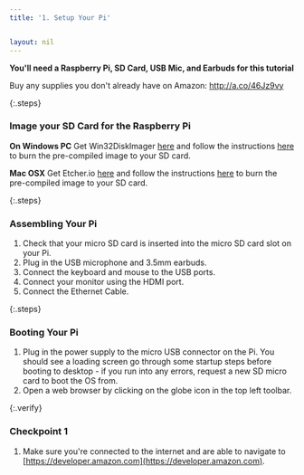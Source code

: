 ```yaml
---
title: '1. Setup Your Pi'


layout: nil
---
```

**You'll need a Raspberry Pi, SD Card, USB Mic, and Earbuds for this tutorial**

Buy any supplies you don't already have on Amazon:   http://a.co/46Jz9vy


{:.steps}
### Image your SD Card for the Raspberry Pi

**On Windows PC**
Get Win32DiskImager [here](https://sourceforge.net/projects/win32diskimager/) and follow the instructions [here](https://fakelink.com) to burn the pre-compiled image to your SD card.

**Mac OSX**
Get Etcher.io [here](https://etcher.io/) and follow the instructions [here](https://fakelink.com) to burn the pre-compiled image to your SD card.
 

{:.steps}
### Assembling Your Pi

1. Check that your micro SD card is inserted into the micro SD card slot on your Pi.
2. Plug in the USB microphone and 3.5mm earbuds.
4. Connect the keyboard and mouse to the USB ports.
5. Connect your monitor using the HDMI port.
6. Connect the Ethernet Cable.

{:.steps}
### Booting Your Pi

1. Plug in the power supply to the micro USB connector on the Pi.  You should see a loading screen go through some startup steps before booting to desktop - if you run into any errors, request a new SD micro card to boot the OS from.
2. Open a web browser by clicking on the globe icon in the top left toolbar.

{:.verify}
### Checkpoint 1
1. Make sure you're connected to the internet and are able to navigate to [https://developer.amazon.com](https://developer.amazon.com).

